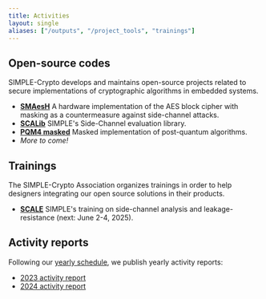 ```yaml
---
title: Activities
layout: single
aliases: ["/outputs", "/project_tools", "trainings"]
---
```


## Open-source codes

SIMPLE-Crypto develops and maintains open-source projects related to secure
implementations of cryptographic algorithms in embedded systems.

* [**SMAesH**](/activities/smaesh) A hardware implementation of the AES block cipher with masking as a countermeasure against side-channel attacks.
* [**SCALib**](/activities/scalib) SIMPLE's Side-Channel evaluation library.
* [**PQM4 masked**](/activities/pqm4_masked) Masked implementation of post-quantum algorithms.
* *More to come!* 

## Trainings

The SIMPLE-Crypto Association organizes trainings in order to help
designers integrating our open source solutions in their products.

* [**SCALE**](/activities/scale) SIMPLE's training on side-channel analysis and leakage-resistance (next: June 2-4, 2025).

## Activity reports

Following our [yearly schedule](/about/organization), we publish yearly activity reports:
- [2023 activity report](/pdfs/SIMPLE_report_2023_v3.pdf)
- [2024 activity report](/pdfs/SIMPLE_report_2024_v3.pdf)

<!--
The SIMPLE-Crypto Association will organize both general and specialized trainings in order to help
designers integrating our open source solutions in their products.

**Side-channel analysis and leakage-resistance.** This yearly training
covers the foundations of side-channel analysis, countermeasures and leakage-resistance.
Its focus is on understanding the general principles behind the attacks
and solutions to prevent them. The training is combined with hands on sessions 
based on toy implementations of standard algorithms.

**Using SCALib to evaluate the SIMPLE-Crypto implementations** This more specialized 
training is aimed at designers willing to integrate side-channel resistant
SIMPLE-Crypto implementations in their products. Since such integration may modify the leakage behavior
of our stand-alone codes, the training aims at helping designers re-assessing our implementations
after integration.

-->


<!--
* <strong><em>LR-BC.</em></strong> Leakage-resistant modes of operation are aimed to 
offer security against side-channel analysis while limiting the need of implementation-level
countermeasures. LR-BC is an example of such modes that
leverages the AES co-processor that many 32-bit microcontrollers currently embed.
It limits the number of side-channel traces that an adversary can observe both during
initialization/finalization (thanks to a leakage-resilient PRF) and during the bulk
computation (thanks to a leakage-resilient PRG). The publication on which this design
relies is available [here](https://tches.iacr.org/index.php/TCHES/article/view/8988/){:target="_blank"}.
-->
